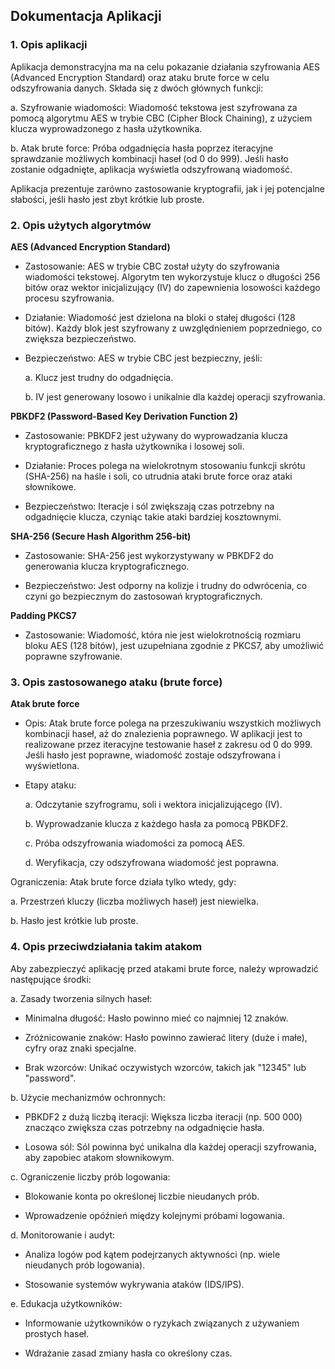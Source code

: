 ## **Dokumentacja Aplikacji**

### 1. Opis aplikacji

Aplikacja demonstracyjna ma na celu pokazanie działania szyfrowania AES (Advanced Encryption Standard) oraz ataku brute force w celu odszyfrowania danych. Składa się z dwóch głównych funkcji:

  a. Szyfrowanie wiadomości: Wiadomość tekstowa jest szyfrowana za pomocą algorytmu AES w trybie CBC (Cipher Block Chaining), z użyciem klucza wyprowadzonego z hasła użytkownika.

  b. Atak brute force: Próba odgadnięcia hasła poprzez iteracyjne sprawdzanie możliwych kombinacji haseł (od 0 do 999). Jeśli hasło zostanie odgadnięte, aplikacja wyświetla odszyfrowaną wiadomość.

Aplikacja prezentuje zarówno zastosowanie kryptografii, jak i jej potencjalne słabości, jeśli hasło jest zbyt krótkie lub proste.




### 2. Opis użytych algorytmów

**AES (Advanced Encryption Standard)**

- Zastosowanie: AES w trybie CBC został użyty do szyfrowania wiadomości tekstowej. Algorytm ten wykorzystuje klucz o długości 256 bitów oraz wektor inicjalizujący (IV) do zapewnienia losowości każdego procesu szyfrowania.

- Działanie: Wiadomość jest dzielona na bloki o stałej długości (128 bitów). Każdy blok jest szyfrowany z uwzględnieniem poprzedniego, co zwiększa bezpieczeństwo.

- Bezpieczeństwo: AES w trybie CBC jest bezpieczny, jeśli:

    a. Klucz jest trudny do odgadnięcia.

    b. IV jest generowany losowo i unikalnie dla każdej operacji szyfrowania.


**PBKDF2 (Password-Based Key Derivation Function 2)**

- Zastosowanie: PBKDF2 jest używany do wyprowadzania klucza kryptograficznego z hasła użytkownika i losowej soli.

- Działanie: Proces polega na wielokrotnym stosowaniu funkcji skrótu (SHA-256) na haśle i soli, co utrudnia ataki brute force oraz ataki słownikowe.

- Bezpieczeństwo: Iteracje i sól zwiększają czas potrzebny na odgadnięcie klucza, czyniąc takie ataki bardziej kosztownymi.


**SHA-256 (Secure Hash Algorithm 256-bit)**

- Zastosowanie: SHA-256 jest wykorzystywany w PBKDF2 do generowania klucza kryptograficznego.

- Bezpieczeństwo: Jest odporny na kolizje i trudny do odwrócenia, co czyni go bezpiecznym do zastosowań kryptograficznych.

**Padding PKCS7**

- Zastosowanie: Wiadomość, która nie jest wielokrotnością rozmiaru bloku AES (128 bitów), jest uzupełniana zgodnie z PKCS7, aby umożliwić poprawne szyfrowanie.


### 3. Opis zastosowanego ataku (brute force)

**Atak brute force**

- Opis: Atak brute force polega na przeszukiwaniu wszystkich możliwych kombinacji haseł, aż do znalezienia poprawnego. W aplikacji jest to realizowane przez iteracyjne testowanie haseł z zakresu od 0 do 999. Jeśli hasło jest poprawne, wiadomość zostaje odszyfrowana i wyświetlona.

- Etapy ataku:

    a. Odczytanie szyfrogramu, soli i wektora inicjalizującego (IV).

    b. Wyprowadzanie klucza z każdego hasła za pomocą PBKDF2.

    c. Próba odszyfrowania wiadomości za pomocą AES.

    d. Weryfikacja, czy odszyfrowana wiadomość jest poprawna.

Ograniczenia: Atak brute force działa tylko wtedy, gdy:

  a. Przestrzeń kluczy (liczba możliwych haseł) jest niewielka.

  b. Hasło jest krótkie lub proste.
    

### 4. Opis przeciwdziałania takim atakom

Aby zabezpieczyć aplikację przed atakami brute force, należy wprowadzić następujące środki:

a. Zasady tworzenia silnych haseł:

 - Minimalna długość: Hasło powinno mieć co najmniej 12 znaków.

 - Zróżnicowanie znaków: Hasło powinno zawierać litery (duże i małe), cyfry oraz znaki specjalne.

 - Brak wzorców: Unikać oczywistych wzorców, takich jak "12345" lub "password".

 b. Użycie mechanizmów ochronnych:

   - PBKDF2 z dużą liczbą iteracji: Większa liczba iteracji (np. 500 000) znacząco zwiększa czas potrzebny na odgadnięcie hasła.

  - Losowa sól: Sól powinna być unikalna dla każdej operacji szyfrowania, aby zapobiec atakom słownikowym.

 c. Ograniczenie liczby prób logowania:

   - Blokowanie konta po określonej liczbie nieudanych prób.

   - Wprowadzenie opóźnień między kolejnymi próbami logowania.

  d. Monitorowanie i audyt:

   - Analiza logów pod kątem podejrzanych aktywności (np. wiele nieudanych prób logowania).

   - Stosowanie systemów wykrywania ataków (IDS/IPS).

   e. Edukacja użytkowników:

   - Informowanie użytkowników o ryzykach związanych z używaniem prostych haseł.

   - Wdrażanie zasad zmiany hasła co określony czas.
